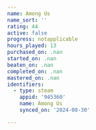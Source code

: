 ```yaml
---
name: Among Us
name_sort: ''
rating: 44
active: false
progress: notapplicable
hours_played: 13
purchased_on: .nan
started_on: .nan
beaten_on: .nan
completed_on: .nan
mastered_on: .nan
identifiers:
  - type: steam
    appid: '945360'
    name: Among Us
    synced_on: '2024-08-30'

---
```

